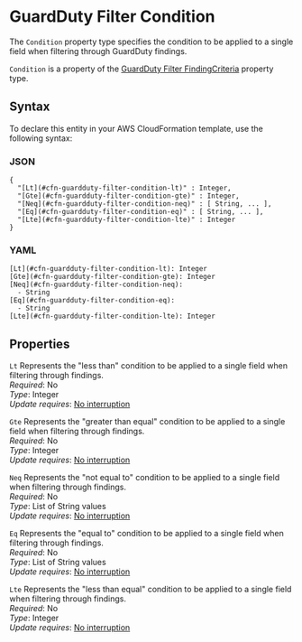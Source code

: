 # GuardDuty Filter Condition<a name="aws-properties-guardduty-filter-condition"></a>

<a name="aws-properties-guardduty-filter-condition-description"></a>The `Condition` property type specifies the condition to be applied to a single field when filtering through GuardDuty findings\. 

<a name="aws-properties-guardduty-filter-condition-inheritance"></a> `Condition` is a property of the [GuardDuty Filter FindingCriteria](aws-properties-guardduty-filter-findingcriteria.md) property type\.

## Syntax<a name="aws-properties-guardduty-filter-condition-syntax"></a>

To declare this entity in your AWS CloudFormation template, use the following syntax:

### JSON<a name="aws-properties-guardduty-filter-condition-syntax.json"></a>

```
{
  "[Lt](#cfn-guardduty-filter-condition-lt)" : Integer,
  "[Gte](#cfn-guardduty-filter-condition-gte)" : Integer,
  "[Neq](#cfn-guardduty-filter-condition-neq)" : [ String, ... ],
  "[Eq](#cfn-guardduty-filter-condition-eq)" : [ String, ... ],
  "[Lte](#cfn-guardduty-filter-condition-lte)" : Integer
}
```

### YAML<a name="aws-properties-guardduty-filter-condition-syntax.yaml"></a>

```
[Lt](#cfn-guardduty-filter-condition-lt): Integer
[Gte](#cfn-guardduty-filter-condition-gte): Integer
[Neq](#cfn-guardduty-filter-condition-neq): 
  - String
[Eq](#cfn-guardduty-filter-condition-eq): 
  - String
[Lte](#cfn-guardduty-filter-condition-lte): Integer
```

## Properties<a name="aws-properties-guardduty-filter-condition-properties"></a>

`Lt`  <a name="cfn-guardduty-filter-condition-lt"></a>
Represents the "less than" condition to be applied to a single field when filtering through findings\.   
 *Required*: No  
 *Type*: Integer  
 *Update requires*: [No interruption](using-cfn-updating-stacks-update-behaviors.md#update-no-interrupt) 

`Gte`  <a name="cfn-guardduty-filter-condition-gte"></a>
Represents the "greater than equal" condition to be applied to a single field when filtering through findings\.  
 *Required*: No  
 *Type*: Integer  
 *Update requires*: [No interruption](using-cfn-updating-stacks-update-behaviors.md#update-no-interrupt) 

`Neq`  <a name="cfn-guardduty-filter-condition-neq"></a>
Represents the "not equal to" condition to be applied to a single field when filtering through findings\.   
 *Required*: No  
 *Type*: List of String values  
 *Update requires*: [No interruption](using-cfn-updating-stacks-update-behaviors.md#update-no-interrupt) 

`Eq`  <a name="cfn-guardduty-filter-condition-eq"></a>
Represents the "equal to" condition to be applied to a single field when filtering through findings\.   
 *Required*: No  
 *Type*: List of String values  
 *Update requires*: [No interruption](using-cfn-updating-stacks-update-behaviors.md#update-no-interrupt) 

`Lte`  <a name="cfn-guardduty-filter-condition-lte"></a>
Represents the "less than equal" condition to be applied to a single field when filtering through findings\.   
 *Required*: No  
 *Type*: Integer  
 *Update requires*: [No interruption](using-cfn-updating-stacks-update-behaviors.md#update-no-interrupt) 